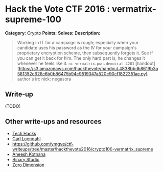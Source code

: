 # Hack the Vote CTF 2016 : vermatrix-supreme-100

**Category:** Crypto
**Points:**
**Solves:**
**Description:**

> Working in IT for a campaign is rough; especially when your candidate uses his password as the IV for your campaign's proprietary encryption scheme, then subsequently forgets it. See if you can get it back for him. The only hard part is, he changes it whenever he feels like it.  `nc vermatrix.pwn.democrat 4201`    [handout](<https://s3.amazonaws.com/hackthevote/handout.4838bbdb8619b3a581352c628c6b0b86475b94c9519347a520c90cf1822351ae.py)>    author's irc nick: negasora


## Write-up

(TODO)

## Other write-ups and resources

* [Tech Hacks](https://nacayoshi00.wordpress.com/2016/11/07/hack-the-vote-ctf-writeup/)
* [Carl Loendahl](https://github.com/grocid/CTF/tree/master/Hack%20the%20vote/2016#vermatrix-supreme-100-p)
* https://github.com/ymgve/ctf-writeups/tree/master/hackthevote2016/crypto100-vermatrix_supreme
* [Aneesh Kotnana](https://github.com/Alaska47/HackTheVote-2016-Writeups/tree/master/crypto/100-Vermatrix-Supreme)
* [Binary Studio](https://binarystud.io/hackthevote-2016-vermatrix-supreme-writeup.html)
* [Zero Dimension](https://github.com/CTFwriteup-ZeroDimension/HackTheVote/tree/master/VermatrixSupreme)
